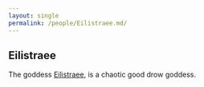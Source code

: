 ```yaml
---
layout: single
permalink: /people/Eilistraee.md/
---
```



## Eilistraee

The goddess [Eilistraee](https://forgottenrealms.fandom.com/wiki/Eilistraee), is a chaotic good drow goddess. 